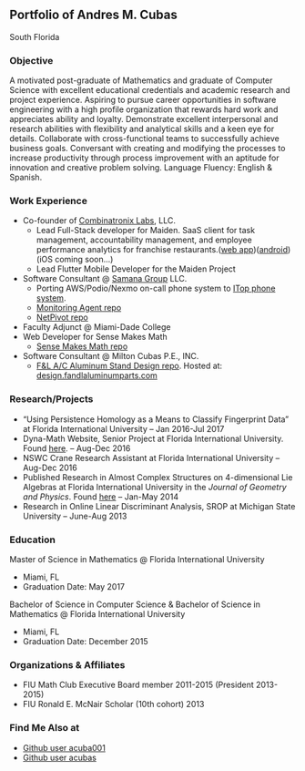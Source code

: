 <!-- ## Welcome to GitHub Pages

You can use the [editor on GitHub](https://github.com/acuba001/acuba001.github.io/edit/master/index.md) to maintain and preview the content for your website in Markdown files.

Whenever you commit to this repository, GitHub Pages will run [Jekyll](https://jekyllrb.com/) to rebuild the pages in your site, from the content in your Markdown files.

### Markdown

Markdown is a lightweight and easy-to-use syntax for styling your writing. It includes conventions for

```markdown
Syntax highlighted code block

# Header 1
## Header 2
### Header 3

- Bulleted
- List

1. Numbered
2. List

**Bold** and _Italic_ and `Code` text

[Link](url) and ![Image](src)
```

For more details see [GitHub Flavored Markdown](https://guides.github.com/features/mastering-markdown/).

### Jekyll Themes

Your Pages site will use the layout and styles from the Jekyll theme you have selected in your [repository settings](https://github.com/acuba001/acuba001.github.io/settings). The name of this theme is saved in the Jekyll `_config.yml` configuration file.

### Support or Contact

Having trouble with Pages? Check out our [documentation](https://help.github.com/categories/github-pages-basics/) or [contact support](https://github.com/contact) and we’ll help you sort it out. -->

## Portfolio of Andres M. Cubas

South Florida

### Objective

A motivated post-graduate of Mathematics and graduate of Computer Science with excellent educational credentials and
academic research and project experience. Aspiring to pursue career opportunities in software engineering with a high profile
organization that rewards hard work and appreciates ability and loyalty. Demonstrate excellent interpersonal and research
abilities with flexibility and analytical skills and a keen eye for details. Collaborate with cross-functional teams to successfully
achieve business goals. Conversant with creating and modifying the processes to increase productivity through process
improvement with an aptitude for innovation and creative problem solving. Language Fluency: English & Spanish.

### Work Experience
- Co-founder of [Combinatronix Labs](https://github.com/Combinatronix-Labs), LLC.
  * Lead Full-Stack developer for Maiden. SaaS client for task management, accountability management, and employee performance analytics for franchise restaurants.([web app](https://projectmaiden.org/home))([android](https://play.google.com/store/apps/details?id=com.combinatronixlabs.maiden_flutter.prod)) (iOS coming soon...)
  * Lead Flutter Mobile Developer for the Maiden Project
- Software Consultant @ [Samana Group](https://github.com/samanamonitor) LLC.
  * Porting AWS/Podio/Nexmo on-call phone system to [ITop phone system](https://github.com/samanamonitor/itop-install).
  * [Monitoring Agent repo](https://github.com/samanamonitor/Monitoring_Agent)
  * [NetPivot repo](https://github.com/fabbaena/NetPivot)
- Faculty Adjunct @ Miami-Dade College
- Web Developer for Sense Makes Math
  * [Sense Makes Math repo](https://github.com/acuba001/Sense_Makes_Math)
- Software Consultant @ Milton Cubas P.E., INC.
  * [F&L A/C Aluminum Stand Design repo](https://github.com/acuba001/F-L-A-C-Aluminum-Stand-Design-NOA). Hosted at: [design.fandlaluminumparts.com](https://design.fandlaluminumparts.com/)

### Research/Projects

- “Using Persistence Homology as a Means to Classify Fingerprint Data” at Florida International University – Jan 2016-Jul 2017
- Dyna-Math Website, Senior Project at Florida International University. Found [here](https://github.com/FIU-SCIS-Senior-Projects/Dynamic-Mathematics-Priciples). – Aug-Dec 2016
- NSWC Crane Research Assistant at Florida International University – Aug-Dec 2016
- Published Research in Almost Complex Structures on 4-dimensional Lie Algebras at Florida International University in the *Journal of Geometry and Physics*. Found [here](https://doi.org/10.1016/j.geomphys.2015.08.020) – Jan-May 2014
- Research in Online Linear Discriminant Analysis, SROP at Michigan State University – June-Aug 2013

### Education

Master of Science in Mathematics @ Florida International University 
  - Miami, FL 
  - Graduation Date: May 2017

Bachelor of Science in Computer Science & Bachelor of Science in Mathematics @ Florida International University
  - Miami, FL
  - Graduation Date: December 2015

### Organizations & Affiliates

- FIU Math Club Executive Board member 2011-2015 (President 2013-2015)
- FIU Ronald E. McNair Scholar (10th cohort) 2013

### Find Me Also at

- [Github user acuba001](https://github.com/acuba001)
- [Github user acubas](https://github.com/acubas)
